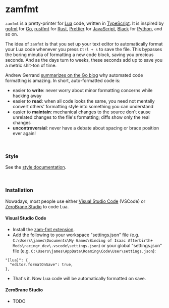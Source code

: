 # zamfmt

`zamfmt` is a pretty-printer for [Lua](https://www.lua.org/) code, written in [TypeScript](https://www.typescriptlang.org/). It is inspired by [gofmt](https://golang.org/cmd/gofmt/) for [Go](https://golang.org/), [rustfmt](https://github.com/rust-lang/rustfmt) for [Rust](https://www.rust-lang.org/), [Prettier](https://prettier.io/) for [JavaScript](https://www.javascript.com/), [Black](https://github.com/psf/black) for [Python](https://www.python.org/), and so on.

The idea of `zamfmt` is that you set up your text editor to automatically format your Lua code whenever you press `Ctrl + s` to save the file. This bypasses the boring minutia of formatting a new code block, saving you precious seconds. And as the days turn to weeks, these seconds add up to save you a metric shit-ton of time.

Andrew Gerrand [summarizes on the Go blog](https://blog.golang.org/gofmt) why automated code formatting is amazing. In short, auto-formatted code is:

* easier to **write**: never worry about minor formatting concerns while hacking away
* easier to **read**: when all code looks the same, you need not mentally convert others' formatting style into something you can understand
* easier to **maintain**: mechanical changes to the source don't cause unrelated changes to the file's formatting; diffs show only the real changes
* **uncontroversial**: never have a debate about spacing or brace position ever again!

<br />

### Style

See the [style documentation](./docs/Style.md).

<br />

### Installation

Nowadays, most people use either [Visual Studio Code](https://code.visualstudio.com/) (VSCode) or [ZeroBrane Studio](https://studio.zerobrane.com/) to code Lua.

#### Visual Studio Code

* Install the [zam-fmt extension]().
* Add the following to your workspace "settings.json" file (e.g. `C:\Users\james\Documents\My Games\Binding of Isaac Afterbirth+ Mods\racing+_dev\.vscode\settings.json`) or your global "settings.json" file (e.g. `C:\Users\james\AppData\Roaming\Code\User\settings.json`):

```
"[lua]": {
  "editor.formatOnSave": true,
},
```

* That's it. Now Lua code will be automatically formatted on save.

#### ZeroBrane Studio

* TODO
